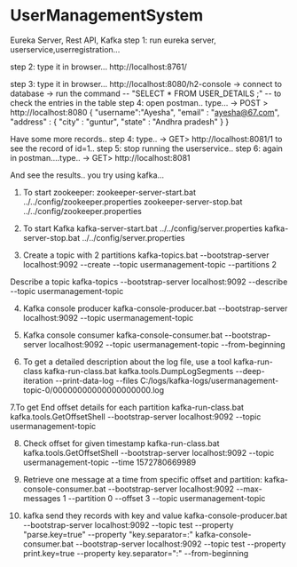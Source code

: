 # UserManagementSystem
Eureka Server, Rest API, Kafka
step 1:
run eureka server, userservice,userregistration...

step 2: type it in browser...
http://localhost:8761/

step 3: type it in browser...
http://localhost:8080/h2-console
 -> connect to database
 -> run the command -- "SELECT * FROM USER_DETAILS ;" -- to check the entries in the table
step 4: open postman..
type...
 -> POST > http://localhost:8080
 {
    "username":"Ayesha",
    "email" : "ayesha@67.com",
    "address" : {
        "city" : "guntur",
        "state" : "Andhra pradesh"
    }
}

Have some more records..
step 4: type..
 -> GET> http://localhost:8081/1
 to see the record of id=1..
step 5: stop running the userservice..
step 6: again in postman....type..
 -> GET> http://localhost:8081

 And see the results..
 you try using kafka...

 1. To start zookeeper:
zookeeper-server-start.bat  ../../config/zookeeper.properties
zookeeper-server-stop.bat  ../../config/zookeeper.properties

2. To start Kafka
kafka-server-start.bat  ../../config/server.properties
kafka-server-stop.bat  ../../config/server.properties

3. Create a topic with 2 partitions
kafka-topics.bat --bootstrap-server localhost:9092 --create --topic usermanagement-topic --partitions 2

Describe a topic
kafka-topics --bootstrap-server localhost:9092 --describe --topic usermanagement-topic

4. Kafka console producer
kafka-console-producer.bat --bootstrap-server localhost:9092 --topic  usermanagement-topic

5. Kafka console consumer
kafka-console-consumer.bat --bootstrap-server localhost:9092  --topic usermanagement-topic --from-beginning

6. To get a detailed description about the log file, use a tool kafka-run-class
kafka-run-class.bat kafka.tools.DumpLogSegments --deep-iteration --print-data-log --files C:/logs/kafka-logs/usermanagement-topic-0/00000000000000000000.log

7.To get End offset details for each partition
kafka-run-class.bat kafka.tools.GetOffsetShell --bootstrap-server localhost:9092 --topic usermanagement-topic

8. Check offset for given timestamp
kafka-run-class.bat kafka.tools.GetOffsetShell --bootstrap-server localhost:9092 --topic usermanagement-topic --time 1572780669989

9. Retrieve one message at a time from specific offset and partition:
kafka-console-consumer.bat --bootstrap-server localhost:9092 --max-messages 1  --partition 0  --offset 3 --topic usermanagement-topic


10. kafka send they records with key and value
kafka-console-producer.bat --bootstrap-server localhost:9092 --topic test --property "parse.key=true" --property "key.separator=:"
kafka-console-consumer.bat --bootstrap-server localhost:9092 --topic test --property print.key=true --property key.separator=":" --from-beginning
